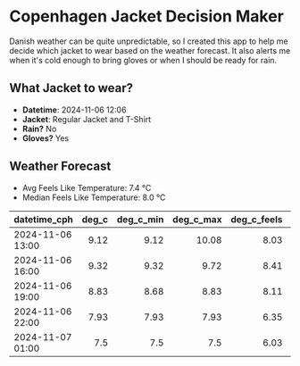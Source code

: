 
# Copenhagen Jacket Decision Maker

Danish weather can be quite unpredictable, so I created this app to help me decide which jacket to wear based on the weather forecast. 
It also alerts me when it's cold enough to bring gloves or when I should be ready for rain.

## What Jacket to wear?

- **Datetime**: 2024-11-06 12:06
- **Jacket**: Regular Jacket and T-Shirt
- **Rain?** No
- **Gloves?** Yes

## Weather Forecast
- Avg Feels Like Temperature: 7.4 °C
- Median Feels Like Temperature: 8.0 °C

| datetime_cph     |   deg_c |   deg_c_min |   deg_c_max |   deg_c_feels | weather   | wind   | rain   |
|:-----------------|--------:|------------:|------------:|--------------:|:----------|:-------|:-------|
| 2024-11-06 13:00 |    9.12 |        9.12 |       10.08 |          8.03 | Clouds    | Low    | None   |
| 2024-11-06 16:00 |    9.32 |        9.32 |        9.72 |          8.41 | Clouds    | Low    | None   |
| 2024-11-06 19:00 |    8.83 |        8.68 |        8.83 |          8.11 | Clouds    | Low    | None   |
| 2024-11-06 22:00 |    7.93 |        7.93 |        7.93 |          6.35 | Clouds    | Low    | None   |
| 2024-11-07 01:00 |    7.5  |        7.5  |        7.5  |          6.03 | Clear     | Low    | None   |
        